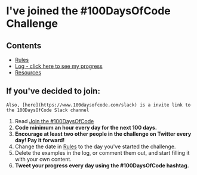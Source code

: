 # I've joined the #100DaysOfCode Challenge

## Contents

* [Rules](rules.md)
* [Log - click here to see my progress](log.md)
* [Resources](resources.md)

## If you've decided to join:

    Also, [here](https://www.100daysofcode.com/slack) is a invite link to the 100DaysOfCode Slack channel
1.  Read [Join the #100DaysOfCode](https://medium.freecodecamp.com/join-the-100daysofcode-556ddb4579e4)
2.  **Code minimum an hour every day for the next 100 days.**
3.  **Encourage at least two other people in the challenge on Twitter every day! Pay it forward!**
4.  Change the date in [Rules](rules.md) to the day you've started the challenge.
5.  Delete the examples in the log, or comment them out, and start filling it with your own content.
6.  **Tweet your progress every day using the #100DaysOfCode hashtag.**
